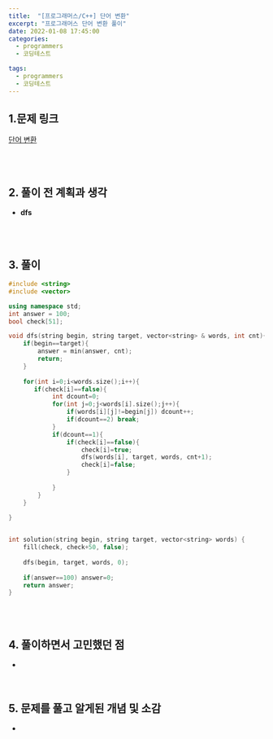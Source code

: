 ```yaml
---
title:  "[프로그래머스/C++] 단어 변환"
excerpt: "프로그래머스 단어 변환 풀이"
date: 2022-01-08 17:45:00
categories:
  - programmers
  - 코딩테스트

tags:
  - programmers
  - 코딩테스트
---
```


## 1.문제 링크

[단어 변환](https://programmers.co.kr/learn/courses/30/lessons/43163)

<br>
<br>

## 2. 풀이 전 계획과 생각

- **dfs**


<br>
<br>

## 3. 풀이

```cpp
#include <string>
#include <vector>

using namespace std;
int answer = 100;
bool check[51];

void dfs(string begin, string target, vector<string> & words, int cnt){
    if(begin==target){
        answer = min(answer, cnt);
        return;
    }
    
    for(int i=0;i<words.size();i++){
       if(check[i]==false){
            int dcount=0;
            for(int j=0;j<words[i].size();j++){
                if(words[i][j]!=begin[j]) dcount++;
                if(dcount==2) break;
            }
            if(dcount==1){
                if(check[i]==false){
                    check[i]=true;
                    dfs(words[i], target, words, cnt+1);
                    check[i]=false;
                }
               
            }
        }
    }
    
}


int solution(string begin, string target, vector<string> words) {
    fill(check, check+50, false);
    
    dfs(begin, target, words, 0);
    
    if(answer==100) answer=0;
    return answer;
}
```

<br>
<br>

## 4. 풀이하면서 고민했던 점

- 

<br>

## 5. 문제를 풀고 알게된 개념 및 소감

- 